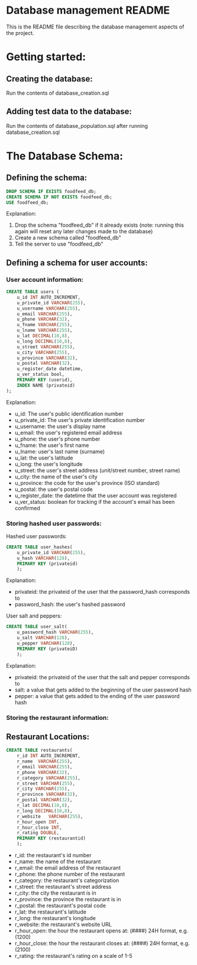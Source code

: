 # Database management README

This is the README file describing the database management aspects of the project.

# Getting started:

## Creating the database:
Run the contents of database_creation.sql

## Adding test data to the database:
Run the contents of database_population.sql after running database_creation.sql

# The Database Schema:
## Defining the schema:
```sql
DROP SCHEMA IF EXISTS foodfeed_db;
CREATE SCHEMA IF NOT EXISTS foodfeed_db;
USE foodfeed_db;
```
Explanation:
1. Drop the schema "foodfeed_db" if it already exists (note: running this again will reset any later changes made to the database)
2. Create a new schema called "foodfeed_db"
3. Tell the server to use "foodfeed_db"

## Defining a schema for user accounts:
### User account information:
```sql
CREATE TABLE users (
    u_id INT AUTO_INCREMENT,
    u_private_id VARCHAR(255),
    u_username VARCHAR(255),
    u_email VARCHAR(255),
    u_phone VARCHAR(32),
    u_fname VARCHAR(255),
    u_lname VARCHAR(255),
    u_lat DECIMAL(10,8),
    u_long DECIMAL(10,8),
    u_street VARCHAR(255),
    u_city VARCHAR(255),
    u_province VARCHAR(32),
    u_postal VARCHAR(32),
    u_register_date datetime,
    u_ver_status bool,
    PRIMARY KEY (userid),
    INDEX NAME (privateid)
);

```
Explanation:
- u_id: The user's public identification number
- u_private_id: The user's private identification number
- u_username: the user's display name
- u_email: the user's registered email address
- u_phone: the user's phone number
- u_fname: the user's first name
- u_lname: user's last name (surname)
- u_lat: the user's latitude
- u_long: the user's longitude
- u_street: the user's street address (unit/street number, street name)
- u_city: the name of the user's city
- u_province: the code for the user's province (ISO standard)
- u_postal: the user's postal code
- u_register_date: the datetime that the user account was registered
- u_ver_status: boolean for tracking if the account's email has been confirmed

### Storing hashed user passwords:
Hashed user passwords:
```sql
CREATE TABLE user_hashes(
    u_private_id VARCHAR(255),
    u_hash VARCHAR(128),
    PRIMARY KEY (privateid)
    );
```
Explanation: 
- privateid: the privateid of the user that the password_hash corresponds to
- password_hash: the user's hashed password

User salt and peppers:
```sql
CREATE TABLE user_salt(
    u_password_hash VARCHAR(255),
    u_salt VARCHAR(128),
    u_pepper VARCHAR(128),
    PRIMARY KEY (privateiD)
    );
```
Explanation:
- privateid: the privateid of the user that the salt and pepper corresponds to
- salt: a value that gets added to the beginning of the user password hash
- pepper: a value that gets added to the ending of the user password hash

### Storing the restaurant information:
## Restaurant Locations:
```sql
CREATE TABLE restaurants(
    r_id INT AUTO_INCREMENT,
    r_name	VARCHAR(255),
    r_email VARCHAR(255),
    r_phone VARCHAR(32),
    r_category VARCHAR(255),	
    r_street VARCHAR(255),
    r_city VARCHAR(255),	
    r_province VARCHAR(32),
    r_postal VARCHAR(32),
    r_lat DECIMAL(10,8),
    r_long DECIMAL(10,8),	
    r_website	VARCHAR(255),
    r_hour_open INT,
    r_hour_close INT,
    r_rating DOUBLE,
    PRIMARY KEY (restaurantid)
    );
```

- r_id: the restaurant's id number
- r_name: the name of the restaurant
- r_email: the email address of the restaurant
- r_phone: the phone number of the restaurant
- r_category: the restaurant's categorization
- r_street: the restaurant's street address
- r_city: the city the restaurant is in
- r_province: the province the restaurant is in
- r_postal: the restaurant's postal code
- r_lat: the restaurant's latitude 
- r_long: the restaurant's longitude
- r_website: the restaurant's website URL
- r_hour_open: the hour the restaurant opens at: (####) 24H format, e.g. (1200)
- r_hour_close: the hour the restaurant closes at: (####) 24H format, e.g. (2100)
- r_rating: the restaurant's rating on a scale of 1-5

